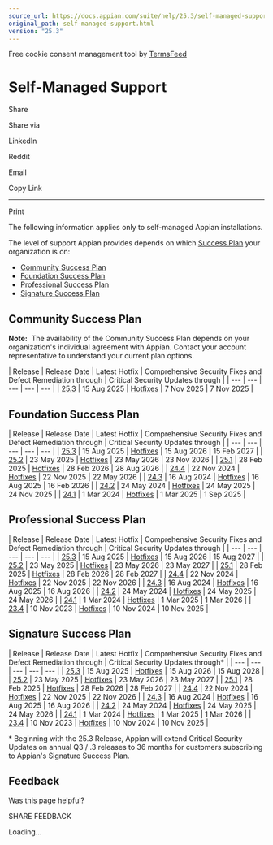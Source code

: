 ```yaml
---
source_url: https://docs.appian.com/suite/help/25.3/self-managed-support.html
original_path: self-managed-support.html
version: "25.3"
---
```


Free cookie consent management tool by [TermsFeed](https://www.termsfeed.com/)

# Self-Managed Support

Share

Share via

LinkedIn

Reddit

Email

Copy Link

* * *

Print

The following information applies only to self-managed Appian installations.

The level of support Appian provides depends on which [Success Plan](https://appian.com/support/resources/success-plans) your organization is on:

-   [Community Success Plan](#community-success-plan)
-   [Foundation Success Plan](#foundation-success-plan)
-   [Professional Success Plan](#professional-success-plan)
-   [Signature Success Plan](#signature-success-plan)

## Community Success Plan

**Note:**  The availability of the Community Success Plan depends on your organization's individual agreement with Appian. Contact your account representative to understand your current plan options.

| Release | Release Date | Latest Hotfix | Comprehensive Security Fixes
and Defect Remediation through | Critical Security
Updates through |
| --- | --- | --- | --- | --- |
| [25.3](https://docs.appian.com/suite/help/25.3) | 15 Aug 2025 | [Hotfixes](https://docs.appian.com/suite/help/25.3/Hotfixes.html) | 7 Nov 2025 | 7 Nov 2025 |

## Foundation Success Plan

| Release | Release Date | Latest Hotfix | Comprehensive Security Fixes
and Defect Remediation through | Critical Security
Updates through |
| --- | --- | --- | --- | --- |
| [25.3](https://docs.appian.com/suite/help/25.3) | 15 Aug 2025 | [Hotfixes](https://docs.appian.com/suite/help/25.3/Hotfixes.html) | 15 Aug 2026 | 15 Feb 2027 |
| [25.2](https://docs.appian.com/suite/help/25.2) | 23 May 2025 | [Hotfixes](https://docs.appian.com/suite/help/25.2/Hotfixes.html) | 23 May 2026 | 23 Nov 2026 |
| [25.1](https://docs.appian.com/suite/help/25.1) | 28 Feb 2025 | [Hotfixes](https://docs.appian.com/suite/help/25.1/Hotfixes.html) | 28 Feb 2026 | 28 Aug 2026 |
| [24.4](https://docs.appian.com/suite/help/24.4) | 22 Nov 2024 | [Hotfixes](https://docs.appian.com/suite/help/24.4/Hotfixes.html) | 22 Nov 2025 | 22 May 2026 |
| [24.3](https://docs.appian.com/suite/help/24.3) | 16 Aug 2024 | [Hotfixes](https://docs.appian.com/suite/help/24.3/Hotfixes.html) | 16 Aug 2025 | 16 Feb 2026 |
| [24.2](https://docs.appian.com/suite/help/24.2) | 24 May 2024 | [Hotfixes](https://docs.appian.com/suite/help/24.2/Hotfixes.html) | 24 May 2025 | 24 Nov 2025 |
| [24.1](https://docs.appian.com/suite/help/24.1) | 1 Mar 2024 | [Hotfixes](https://docs.appian.com/suite/help/24.1/Hotfixes.html) | 1 Mar 2025 | 1 Sep 2025 |

## Professional Success Plan

| Release | Release Date | Latest Hotfix | Comprehensive Security Fixes
and Defect Remediation through | Critical Security
Updates through |
| --- | --- | --- | --- | --- |
| [25.3](https://docs.appian.com/suite/help/25.3) | 15 Aug 2025 | [Hotfixes](https://docs.appian.com/suite/help/25.3/Hotfixes.html) | 15 Aug 2026 | 15 Aug 2027 |
| [25.2](https://docs.appian.com/suite/help/25.2) | 23 May 2025 | [Hotfixes](https://docs.appian.com/suite/help/25.2/Hotfixes.html) | 23 May 2026 | 23 May 2027 |
| [25.1](https://docs.appian.com/suite/help/25.1) | 28 Feb 2025 | [Hotfixes](https://docs.appian.com/suite/help/25.1/Hotfixes.html) | 28 Feb 2026 | 28 Feb 2027 |
| [24.4](https://docs.appian.com/suite/help/24.4) | 22 Nov 2024 | [Hotfixes](https://docs.appian.com/suite/help/24.4/Hotfixes.html) | 22 Nov 2025 | 22 Nov 2026 |
| [24.3](https://docs.appian.com/suite/help/24.3) | 16 Aug 2024 | [Hotfixes](https://docs.appian.com/suite/help/24.3/Hotfixes.html) | 16 Aug 2025 | 16 Aug 2026 |
| [24.2](https://docs.appian.com/suite/help/24.2) | 24 May 2024 | [Hotfixes](https://docs.appian.com/suite/help/24.2/Hotfixes.html) | 24 May 2025 | 24 May 2026 |
| [24.1](https://docs.appian.com/suite/help/24.1) | 1 Mar 2024 | [Hotfixes](https://docs.appian.com/suite/help/24.1/Hotfixes.html) | 1 Mar 2025 | 1 Mar 2026 |
| [23.4](https://docs.appian.com/suite/help/23.4) | 10 Nov 2023 | [Hotfixes](https://docs.appian.com/suite/help/23.4/Hotfixes.html) | 10 Nov 2024 | 10 Nov 2025 |

## Signature Success Plan

| Release | Release Date | Latest Hotfix | Comprehensive Security Fixes
and Defect Remediation through | Critical Security
Updates through\* |
| --- | --- | --- | --- | --- |
| [25.3](https://docs.appian.com/suite/help/25.3) | 15 Aug 2025 | [Hotfixes](https://docs.appian.com/suite/help/25.3/Hotfixes.html) | 15 Aug 2026 | 15 Aug 2028 |
| [25.2](https://docs.appian.com/suite/help/25.2) | 23 May 2025 | [Hotfixes](https://docs.appian.com/suite/help/25.2/Hotfixes.html) | 23 May 2026 | 23 May 2027 |
| [25.1](https://docs.appian.com/suite/help/25.1) | 28 Feb 2025 | [Hotfixes](https://docs.appian.com/suite/help/25.1/Hotfixes.html) | 28 Feb 2026 | 28 Feb 2027 |
| [24.4](https://docs.appian.com/suite/help/24.4) | 22 Nov 2024 | [Hotfixes](https://docs.appian.com/suite/help/24.4/Hotfixes.html) | 22 Nov 2025 | 22 Nov 2026 |
| [24.3](https://docs.appian.com/suite/help/24.3) | 16 Aug 2024 | [Hotfixes](https://docs.appian.com/suite/help/24.3/Hotfixes.html) | 16 Aug 2025 | 16 Aug 2026 |
| [24.2](https://docs.appian.com/suite/help/24.2) | 24 May 2024 | [Hotfixes](https://docs.appian.com/suite/help/24.2/Hotfixes.html) | 24 May 2025 | 24 May 2026 |
| [24.1](https://docs.appian.com/suite/help/24.1) | 1 Mar 2024 | [Hotfixes](https://docs.appian.com/suite/help/24.1/Hotfixes.html) | 1 Mar 2025 | 1 Mar 2026 |
| [23.4](https://docs.appian.com/suite/help/23.4) | 10 Nov 2023 | [Hotfixes](https://docs.appian.com/suite/help/23.4/Hotfixes.html) | 10 Nov 2024 | 10 Nov 2025 |

\* Beginning with the 25.3 Release, Appian will extend Critical Security Updates on annual Q3 / .3 releases to 36 months for customers subscribing to Appian's Signature Success Plan.

## Feedback

Was this page helpful?

SHARE FEEDBACK

Loading...
